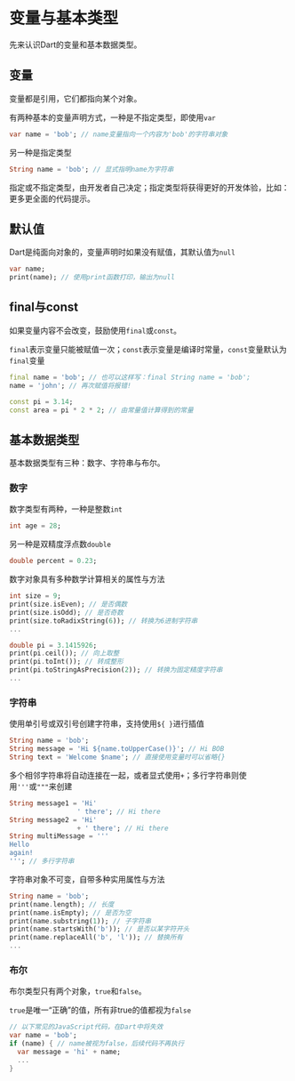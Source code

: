 # 变量与基本类型

先来认识Dart的变量和基本数据类型。

## 变量

变量都是引用，它们都指向某个对象。

有两种基本的变量声明方式，一种是不指定类型，即使用`var`

```dart
var name = 'bob'; // name变量指向一个内容为'bob'的字符串对象
```

另一种是指定类型

```dart
String name = 'bob'; // 显式指明name为字符串
```

指定或不指定类型，由开发者自己决定；指定类型将获得更好的开发体验，比如：更多更全面的代码提示。

## 默认值

Dart是纯面向对象的，变量声明时如果没有赋值，其默认值为`null`

```dart
var name;
print(name); // 使用print函数打印，输出为null
```

## final与const

如果变量内容不会改变，鼓励使用`final`或`const`。

`final`表示变量只能被赋值一次；`const`表示变量是编译时常量，`const`变量默认为`final`变量

```dart
final name = 'bob'; // 也可以这样写：final String name = 'bob';
name = 'john'; // 再次赋值将报错!

const pi = 3.14;
const area = pi * 2 * 2; // 由常量值计算得到的常量
```

## 基本数据类型

基本数据类型有三种：数字、字符串与布尔。

### 数字

数字类型有两种，一种是整数`int`

```dart
int age = 28;
```

另一种是双精度浮点数`double`

```dart
double percent = 0.23;
```

数字对象具有多种数学计算相关的属性与方法

```dart
int size = 9;
print(size.isEven); // 是否偶数
print(size.isOdd); // 是否奇数
print(size.toRadixString(6)); // 转换为6进制字符串
...

double pi = 3.1415926;
print(pi.ceil()); // 向上取整
print(pi.toInt()); // 转成整形
print(pi.toStringAsPrecision(2)); // 转换为固定精度字符串
...
```

### 字符串

使用单引号或双引号创建字符串，支持使用`${ }`进行插值

```dart
String name = 'bob';
String message = 'Hi ${name.toUpperCase()}'; // Hi BOB
String text = 'Welcome $name'; // 直接使用变量时可以省略{}
```

多个相邻字符串将自动连接在一起，或者显式使用`+`；多行字符串则使用`'''`或`"""`来创建

```dart
String message1 = 'Hi'
                 ' there'; // Hi there
String message2 = 'Hi'
                 + ' there'; // Hi there
String multiMessage = '''
Hello
again!
'''; // 多行字符串
```

字符串对象不可变，自带多种实用属性与方法

```dart
String name = 'bob';
print(name.length); // 长度
print(name.isEmpty); // 是否为空
print(name.substring(1)); // 子字符串
print(name.startsWith('b')); // 是否以某字符开头
print(name.replaceAll('b', 'l')); // 替换所有
...
```

### 布尔

布尔类型只有两个对象，`true`和`false`。

`true`是唯一“正确”的值，所有非true的值都视为`false`

```dart
// 以下常见的JavaScript代码，在Dart中将失效
var name = 'bob';
if (name) { // name被视为false，后续代码不再执行
  var message = 'hi' + name;
  ...
}
```



